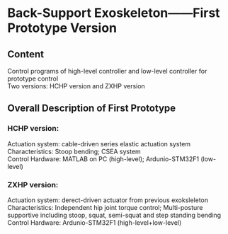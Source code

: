 # Back-Support Exoskeleton——First Prototype Version
## Content
Control programs of high-level controller and low-level controller for prototype control <br>
Two versions: HCHP version and ZXHP version
## Overall Description of First Prototype <br>
### HCHP version: <br>
Actuation system: cable-driven series elastic actuation system <br>
Characteristics: Stoop bending; CSEA system <br>
Control Hardware: MATLAB on PC (high-level); Ardunio-STM32F1 (low-level)
### ZXHP version: <br>
Actuation system: derect-driven actuator from previous exoksleleton <br>
Characteristics: Independent hip joint torque control; Multi-posture supportive including stoop, squat, semi-squat and step standing bending <br>
Control Hardware: Ardunio-STM32F1 (high-level+low-level)
